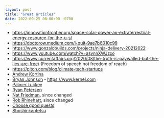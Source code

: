```yaml
---
layout: post
title: "Great articles"
date: 2022-09-25 08:00:00 -0700
---
```


- https://innovationfrontier.org/space-solar-power-an-extraterrestrial-energy-resource-for-the-u-s/
- https://doctorow.medium.com/i-quit-9ae7b6010c99
- https://www.gonzalobuilds.com/projects/ninja-delivery-20212022
- https://www.youtube.com/watch?v=asynnXWJzxo
- https://www.currentaffairs.org/2020/08/the-truth-is-paywalled-but-the-lies-are-free/ (Freedom of speech not freedom of reach)
- https://pitch.com/blog/climate-tech-startups
- [Andrew Kortina](https://kortina.nyc)
- [Bryan Johnson](https://www.mfmpod.com/bryan-johnson-current-business-ventures-after-selling-his-company-to-paypal-for-800-million/) - https://www.kernel.com
- [Palmer Luckey](https://www.mfmpod.com/oculus-anduril-founder-palmer-luckey-from-flipping-iphones-on-ebay-to-selling-for-2bn-to-facebook/)
- [Ryan Petersen](https://www.ycombinator.com/blog/ryan-petersen-on-building-flexport-a-modern-freight-forwarder)
- [Nat Friedman](https://nat.org/), since changed
- [Rob Rhinehart](https://www.robrhinehart.com/), since changed
- [Choose good quests](https://www.piratewires.com/p/choose-good-quests)
- [Shoshinkantetsu](https://asnewman.github.io/shoshikantetsu)
